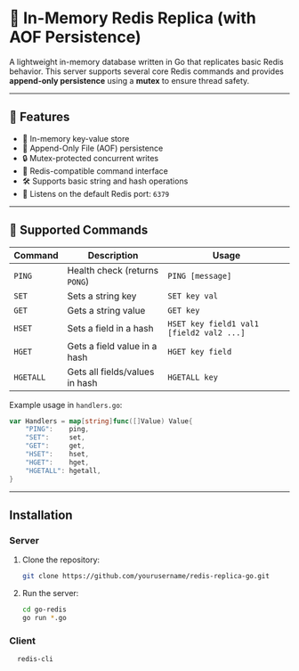 # 🧠 In-Memory Redis Replica (with AOF Persistence)

A lightweight in-memory database written in Go that replicates basic Redis behavior. This server supports several core Redis commands and provides **append-only persistence** using a **mutex** to ensure thread safety.

---

## 🚀 Features

- 🧠 In-memory key-value store
- 💾 Append-Only File (AOF) persistence
- 🔒 Mutex-protected concurrent writes
- 🎯 Redis-compatible command interface
- 🛠️ Supports basic string and hash operations
- 📡 Listens on the default Redis port: `6379`

---

## 💬 Supported Commands

| Command | Description                           | Usage                                    |
|-------|---------------------------------------|------------------------------------------|
| `PING` | Health check (returns `PONG`)         | `PING [message]`                         |
| `SET` | Sets a string key                   | `SET key val`                            |
| `GET` | Gets a string value                 | `GET key`                                |
| `HSET` | Sets a field in a hash       | `HSET key field1 val1 [field2 val2 ...]` |
| `HGET` | Gets a field value in a hash | `HGET key field`                         |
| `HGETALL` | Gets all fields/values in hash| `HGETALL key`                             |

Example usage in `handlers.go`:
```go
var Handlers = map[string]func([]Value) Value{
	"PING":    ping,
	"SET":     set,
	"GET":     get,
	"HSET":    hset,
	"HGET":    hget,
	"HGETALL": hgetall,
}

```

---

## Installation

### Server

1. Clone the repository:
   ```bash
   git clone https://github.com/yourusername/redis-replica-go.git
   ```
2. Run the server:
   ```bash
   cd go-redis
   go run *.go
   ```
   
### Client

```bash
  redis-cli
```